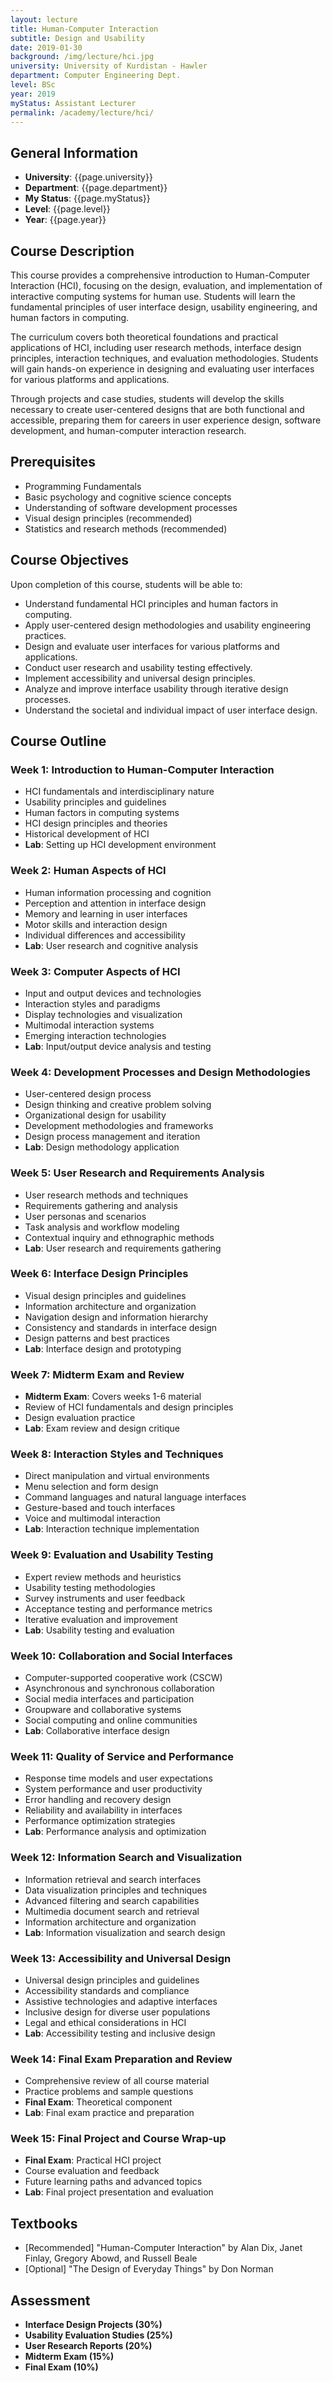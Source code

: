 ```yaml
---
layout: lecture
title: Human-Computer Interaction
subtitle: Design and Usability
date: 2019-01-30
background: /img/lecture/hci.jpg
university: University of Kurdistan - Hawler
department: Computer Engineering Dept.
level: BSc
year: 2019
myStatus: Assistant Lecturer
permalink: /academy/lecture/hci/
---
```


## General Information

- **University**: {{page.university}}
- **Department**: {{page.department}}
- **My Status**: {{page.myStatus}}
- **Level**: {{page.level}}
- **Year**: {{page.year}}

## Course Description

This course provides a comprehensive introduction to Human-Computer Interaction (HCI), focusing on the design, evaluation, and implementation of interactive computing systems for human use. Students will learn the fundamental principles of user interface design, usability engineering, and human factors in computing.

The curriculum covers both theoretical foundations and practical applications of HCI, including user research methods, interface design principles, interaction techniques, and evaluation methodologies. Students will gain hands-on experience in designing and evaluating user interfaces for various platforms and applications.

Through projects and case studies, students will develop the skills necessary to create user-centered designs that are both functional and accessible, preparing them for careers in user experience design, software development, and human-computer interaction research.

## Prerequisites

- Programming Fundamentals
- Basic psychology and cognitive science concepts
- Understanding of software development processes
- Visual design principles (recommended)
- Statistics and research methods (recommended)

## Course Objectives

Upon completion of this course, students will be able to:

- Understand fundamental HCI principles and human factors in computing.
- Apply user-centered design methodologies and usability engineering practices.
- Design and evaluate user interfaces for various platforms and applications.
- Conduct user research and usability testing effectively.
- Implement accessibility and universal design principles.
- Analyze and improve interface usability through iterative design processes.
- Understand the societal and individual impact of user interface design.

## Course Outline

### Week 1: Introduction to Human-Computer Interaction
- HCI fundamentals and interdisciplinary nature
- Usability principles and guidelines
- Human factors in computing systems
- HCI design principles and theories
- Historical development of HCI
- **Lab**: Setting up HCI development environment

### Week 2: Human Aspects of HCI
- Human information processing and cognition
- Perception and attention in interface design
- Memory and learning in user interfaces
- Motor skills and interaction design
- Individual differences and accessibility
- **Lab**: User research and cognitive analysis

### Week 3: Computer Aspects of HCI
- Input and output devices and technologies
- Interaction styles and paradigms
- Display technologies and visualization
- Multimodal interaction systems
- Emerging interaction technologies
- **Lab**: Input/output device analysis and testing

### Week 4: Development Processes and Design Methodologies
- User-centered design process
- Design thinking and creative problem solving
- Organizational design for usability
- Development methodologies and frameworks
- Design process management and iteration
- **Lab**: Design methodology application

### Week 5: User Research and Requirements Analysis
- User research methods and techniques
- Requirements gathering and analysis
- User personas and scenarios
- Task analysis and workflow modeling
- Contextual inquiry and ethnographic methods
- **Lab**: User research and requirements gathering

### Week 6: Interface Design Principles
- Visual design principles and guidelines
- Information architecture and organization
- Navigation design and information hierarchy
- Consistency and standards in interface design
- Design patterns and best practices
- **Lab**: Interface design and prototyping

### Week 7: Midterm Exam and Review
- **Midterm Exam**: Covers weeks 1-6 material
- Review of HCI fundamentals and design principles
- Design evaluation practice
- **Lab**: Exam review and design critique

### Week 8: Interaction Styles and Techniques
- Direct manipulation and virtual environments
- Menu selection and form design
- Command languages and natural language interfaces
- Gesture-based and touch interfaces
- Voice and multimodal interaction
- **Lab**: Interaction technique implementation

### Week 9: Evaluation and Usability Testing
- Expert review methods and heuristics
- Usability testing methodologies
- Survey instruments and user feedback
- Acceptance testing and performance metrics
- Iterative evaluation and improvement
- **Lab**: Usability testing and evaluation

### Week 10: Collaboration and Social Interfaces
- Computer-supported cooperative work (CSCW)
- Asynchronous and synchronous collaboration
- Social media interfaces and participation
- Groupware and collaborative systems
- Social computing and online communities
- **Lab**: Collaborative interface design

### Week 11: Quality of Service and Performance
- Response time models and user expectations
- System performance and user productivity
- Error handling and recovery design
- Reliability and availability in interfaces
- Performance optimization strategies
- **Lab**: Performance analysis and optimization

### Week 12: Information Search and Visualization
- Information retrieval and search interfaces
- Data visualization principles and techniques
- Advanced filtering and search capabilities
- Multimedia document search and retrieval
- Information architecture and organization
- **Lab**: Information visualization and search design

### Week 13: Accessibility and Universal Design
- Universal design principles and guidelines
- Accessibility standards and compliance
- Assistive technologies and adaptive interfaces
- Inclusive design for diverse user populations
- Legal and ethical considerations in HCI
- **Lab**: Accessibility testing and inclusive design

### Week 14: Final Exam Preparation and Review
- Comprehensive review of all course material
- Practice problems and sample questions
- **Final Exam**: Theoretical component
- **Lab**: Final exam practice and preparation

### Week 15: Final Project and Course Wrap-up
- **Final Exam**: Practical HCI project
- Course evaluation and feedback
- Future learning paths and advanced topics
- **Lab**: Final project presentation and evaluation

## Textbooks

- [Recommended] "Human-Computer Interaction" by Alan Dix, Janet Finlay, Gregory Abowd, and Russell Beale
- [Optional] "The Design of Everyday Things" by Don Norman

## Assessment

- **Interface Design Projects (30%)**
- **Usability Evaluation Studies (25%)**
- **User Research Reports (20%)**
- **Midterm Exam (15%)**
- **Final Exam (10%)**
